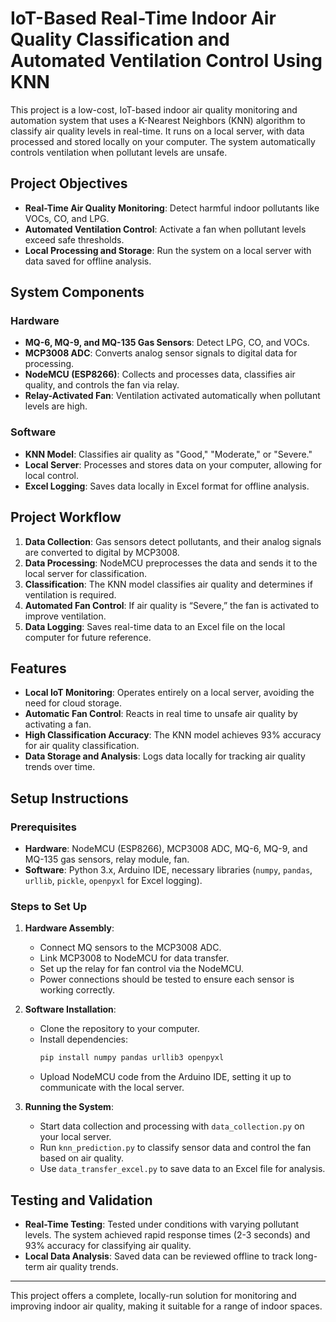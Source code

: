 # IoT-Based Real-Time Indoor Air Quality Classification and Automated Ventilation Control Using KNN


This project is a low-cost, IoT-based indoor air quality monitoring and automation system that uses a K-Nearest Neighbors (KNN) algorithm to classify air quality levels in real-time. It runs on a local server, with data processed and stored locally on your computer. The system automatically controls ventilation when pollutant levels are unsafe.

## Project Objectives
- **Real-Time Air Quality Monitoring**: Detect harmful indoor pollutants like VOCs, CO, and LPG.
- **Automated Ventilation Control**: Activate a fan when pollutant levels exceed safe thresholds.
- **Local Processing and Storage**: Run the system on a local server with data saved for offline analysis.

## System Components

### Hardware
- **MQ-6, MQ-9, and MQ-135 Gas Sensors**: Detect LPG, CO, and VOCs.
- **MCP3008 ADC**: Converts analog sensor signals to digital data for processing.
- **NodeMCU (ESP8266)**: Collects and processes data, classifies air quality, and controls the fan via relay.
- **Relay-Activated Fan**: Ventilation activated automatically when pollutant levels are high.

### Software
- **KNN Model**: Classifies air quality as "Good," "Moderate," or "Severe."
- **Local Server**: Processes and stores data on your computer, allowing for local control.
- **Excel Logging**: Saves data locally in Excel format for offline analysis.

## Project Workflow

1. **Data Collection**: Gas sensors detect pollutants, and their analog signals are converted to digital by MCP3008.
2. **Data Processing**: NodeMCU preprocesses the data and sends it to the local server for classification.
3. **Classification**: The KNN model classifies air quality and determines if ventilation is required.
4. **Automated Fan Control**: If air quality is “Severe,” the fan is activated to improve ventilation.
5. **Data Logging**: Saves real-time data to an Excel file on the local computer for future reference.

## Features
- **Local IoT Monitoring**: Operates entirely on a local server, avoiding the need for cloud storage.
- **Automatic Fan Control**: Reacts in real time to unsafe air quality by activating a fan.
- **High Classification Accuracy**: The KNN model achieves 93% accuracy for air quality classification.
- **Data Storage and Analysis**: Logs data locally for tracking air quality trends over time.

## Setup Instructions

### Prerequisites
- **Hardware**: NodeMCU (ESP8266), MCP3008 ADC, MQ-6, MQ-9, and MQ-135 gas sensors, relay module, fan.
- **Software**: Python 3.x, Arduino IDE, necessary libraries (`numpy`, `pandas`, `urllib`, `pickle`, `openpyxl` for Excel logging).

### Steps to Set Up

1. **Hardware Assembly**:
   - Connect MQ sensors to the MCP3008 ADC.
   - Link MCP3008 to NodeMCU for data transfer.
   - Set up the relay for fan control via the NodeMCU.
   - Power connections should be tested to ensure each sensor is working correctly.

2. **Software Installation**:
   - Clone the repository to your computer.
   - Install dependencies:
     ```bash
     pip install numpy pandas urllib3 openpyxl
     ```
   - Upload NodeMCU code from the Arduino IDE, setting it up to communicate with the local server.

3. **Running the System**:
   - Start data collection and processing with `data_collection.py` on your local server.
   - Run `knn_prediction.py` to classify sensor data and control the fan based on air quality.
   - Use `data_transfer_excel.py` to save data to an Excel file for analysis.

## Testing and Validation
- **Real-Time Testing**: Tested under conditions with varying pollutant levels. The system achieved rapid response times (2-3 seconds) and 93% accuracy for classifying air quality.
- **Local Data Analysis**: Saved data can be reviewed offline to track long-term air quality trends.

---

This project offers a complete, locally-run solution for monitoring and improving indoor air quality, making it suitable for a range of indoor spaces.

